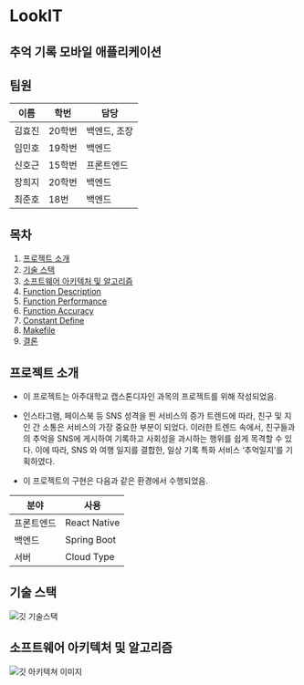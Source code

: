 # LookIT
## 추억 기록 모바일 애플리케이션
## 팀원
| 이름 | 학번 | 담당 |
| ------ | ------ | ------ |
|   김효진     |    20학번  |    백엔드, 조장        |
|   임민호    |    19학번  |    백엔드       |
|   신호근     |    15학번  |    프론트엔드        |
|   장희지|    20학번  |    백엔드        |
|   최준호    |    18번  |    백엔드      |

## 목차

1. [프로젝트 소개](#프로젝트-소개)
2. [기술 스택](#기술-스택)
3. [소프트웨어 아키텍처 및 알고리즘](#소프트웨어-아키텍처-및-알고리즘)
4. [Function Description](#Function-Description)
5. [Function Performance](#Function-Performance)
6. [Function Accuracy](#Function-Accuracy)
7. [Constant Define](#Constant-Define)
8. [Makefile](#Makefile)
9. [결론](#결론)

## 프로젝트 소개

* 이 프로젝트는 아주대학교 캡스톤디자인 과목의 프로젝트를 위해 작성되었음.

* 인스타그램, 페이스북 등 SNS 성격을 띈 서비스의 증가 트렌드에 따라, 친구 및 지인 간 소통은 서비스의 가장 중요한 부분이 되었다. 이러한 트렌드 속에서, 친구들과의 추억을 SNS에 게시하여 기록하고 사회성을 과시하는 행위를 쉽게 목격할 수 있다. 이에 따라, SNS 와 여행 일지를 결합한, 일상 기록 특화 서비스 ‘추억일지’를 기획하였다.


* 이 프로젝트의 구현은 다음과 같은 환경에서 수행되었음.

| 분야  | 사용 |
| ------ | ----- |
|   프론트엔드  | React Native |  
|   백엔드    |    Spring Boot  |    
| 서버 |  Cloud Type |



## 기술 스택

![깃 기술스택](https://github.com/Look-IT/LookIT/assets/71146988/9f87ed7f-5d0b-4c46-b656-aea515a72a20)

## 소프트웨어 아키텍처 및 알고리즘

![깃 아키텍쳐 이미지](https://github.com/Look-IT/LookIT/assets/71146988/3c74e8c0-5c48-4a0f-aaef-804b3a694ee5)



